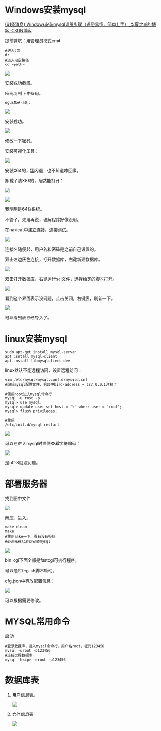 # Windows安装mysql

[(61条消息) Windows安装mysql详细步骤（通俗易懂，简单上手）_华夏之威的博客-CSDN博客](https://blog.csdn.net/weixin_43423484/article/details/124408565)

提前避坑：用管理员模式cmd

```shell
#进入d盘
d:
#进入指定路径
cd <path>
```

![](assets/分布式文件服务器06_mysql/2023-03-07-10-39-01-image.png)

安装成功截图。

密码复制下来备用。

```
ogusMo#-a0,:
```

![](assets/分布式文件服务器06_mysql/2023-03-07-10-58-14-image.png)

安装成功。

![](assets/分布式文件服务器06_mysql/2023-03-07-11-21-44-image.png)

修改一下密码。

安装可视化工具：

![](assets/分布式文件服务器06_mysql/2023-03-06-14-59-44-image.png)

安装X64的，猛闪退，也不知道咋回事。

卸载了装X86的，居然能打开：

![](assets/分布式文件服务器06_mysql/2023-03-06-21-25-07-image.png)

![](assets/分布式文件服务器06_mysql/2023-03-06-21-23-52-image.png)

我明明是64位系统。

不管了，先用再说，破解程序好像没用。

在navicat中建立连接，连接测试。

![](assets/分布式文件服务器06_mysql/2023-03-07-11-22-42-image.png)

连接名随便起，用户名和密码是之前自己设置的。

双击左边灰色连接，打开数据库，右键新建数据库。

![](assets/分布式文件服务器06_mysql/2023-03-07-13-24-03-image.png)

双击打开数据库，右键运行sql文件，选择给定的脚本打开。

![](assets/分布式文件服务器06_mysql/2023-03-07-13-31-06-image.png)

看到这个界面表示没问题，点击关闭。右键表，刷新一下。

![](assets/分布式文件服务器06_mysql/2023-03-07-13-31-56-image.png)

可以看到表已经导入了。

# linux安装mysql

```shell
sudo apt-get install mysql-server
apt isntall mysql-client
apt install libmysqlclient-dev
```

linux默认不能远程访问，设置远程访问：

```shell
vim /etc/mysql/mysql.conf.d/mysqld.cnf 
#编辑mysql配置文件，把其中bind-address = 127.0.0.1注释了

#使用root进入mysql命令行
mysql -u root -p
mysql> use mysql; 
mysql> update user set host = '%' where user = 'root';
mysql> flush privileges;

#重启
/etc/init.d/mysql restart
```

![](assets/分布式文件服务器06_mysql/2023-03-07-13-39-28-image.png)

可以在进入mysql时顺便查看字符编码：

![](assets/分布式文件服务器06_mysql/2023-03-07-13-40-41-image.png)

是utf-8就没问题。

# 部署服务器

找到图中文件

![](assets/分布式文件服务器06_mysql/2023-03-07-13-42-28-image.png)

解压，进入。

```shell
make clean
make
#重新make一下，看有没有报错
#必须先在linux安装mysql
```

![](assets/分布式文件服务器06_mysql/2023-03-07-13-46-04-image.png)

bin_cgi下面全部是fastcgi可执行程序。

可以通过fcgi.sh脚本启动。

cfg.json中存放配置信息：

![](assets/分布式文件服务器06_mysql/2023-03-07-13-56-39-image.png)

可以根据需要修改。

# MYSQL常用命令

启动

```shell
#登录数据库，进入mysql命令行，用户名root，密码123456
mysql -uroot -p123456
#连接远程数据库
mysql -h<ip> -eroot -p123456
```

# 数据库表

1. 用户信息表。
   
   ![](assets/分布式文件服务器06_mysql/2023-03-06-16-08-35-image.png)

2. 文件信息表
   
   ![](assets/分布式文件服务器06_mysql/2023-03-06-16-16-54-image.png)
